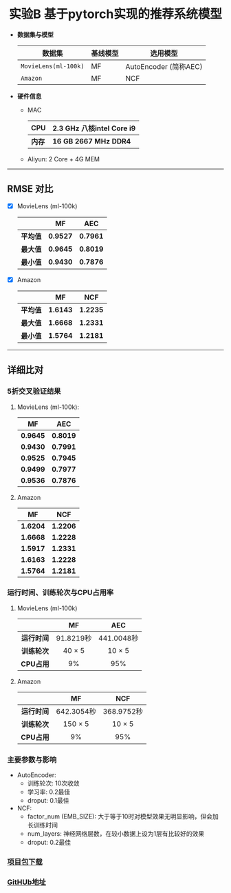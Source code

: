 <h1 align='center'> 实验B 基于pytorch实现的推荐系统模型 </h1>

- **数据集与模型**

  | 数据集                | 基线模型 | 选用模型 |
  | --------------------- | -------- | -------- |
  | `MovieLens(ml-100k)` | MF | AutoEncoder (简称AEC) |
  | `Amazon` | MF | NCF |
  
- **硬件信息**

  - MAC
  
    | CPU      | 2.3 GHz 八核intel Core i9 |
    | -------- | ------------------------- |
    | **内存** | **16 GB 2667 MHz DDR4**   |
    
  - Aliyun: 2 Core + 4G MEM

---

## RMSE 对比

- [x] MovieLens (ml-100k)

  |            |     MF     | AEC |
  | :--------: | :--------: | :---------: |
  | **平均值** | **0.9527** | **0.7961** |
  | **最大值** | **0.9645** | **0.8019** |
  | **最小值** | **0.9430** | **0.7876** |

- [x] Amazon

  |            |     MF     |    NCF     |
  | :--------: | :--------: | :--------: |
  | **平均值** | **1.6143** | **1.2235** |
  | **最大值** | **1.6668** | **1.2331** |
  | **最小值** | **1.5764** | **1.2181** |

---

## 详细比对

### 5折交叉验证结果

1. MovieLens (ml-100k):

   |     MF     |    AEC     |
   | :--------: | :--------: |
   | **0.9645** | **0.8019** |
   | **0.9430** | **0.7991** |
   | **0.9525** | **0.7945** |
   | **0.9499** | **0.7977** |
   | **0.9536** | **0.7876** |

2. Amazon

   |     MF     |    NCF     |
   | :--------: | :--------: |
   | **1.6204** | **1.2206** |
   | **1.6668** | **1.2228** |
   | **1.5917** | **1.2331** |
   | **1.6163** | **1.2228** |
   | **1.5764** | **1.2181** |

### 运行时间、训练轮次与CPU占用率

1. MovieLens (ml-100k)

   |              |    MF     |    AEC     |
   | :----------: | :-------: | :--------: |
   | **运行时间** | 91.8219秒 | 441.0048秒 |
   | **训练轮次** |  40 × 5   |   10 × 5   |
   | **CPU占用**  |    9%     |    95%     |

2. Amazon

   |              |     MF     |    NCF     |
   | :----------: | :--------: | :--------: |
   | **运行时间** | 642.3054秒 | 368.9752秒 |
   | **训练轮次** |  150 × 5   |   10 × 5   |
   | **CPU占用**  |     9%     |    95%     |

### 主要参数与影响

- AutoEncoder: 
  - 训练轮次: 10次收敛
  - 学习率: 0.2最佳
  - droput: 0.1最佳
- NCF: 
  - factor_num (EMB_SIZE): 大于等于10时对模型效果无明显影响，但会加长训练时间
  - num_layers: 神经网络层数，在较小数据上设为1层有比较好的效果
  - droput: 0.2最佳

### [项目包下载](https://source-need-pay.oss-cn-beijing.aliyuncs.com/B.zip)

### [GitHUb地址](https://github.com/Rhythmicc/RecSysExp)

